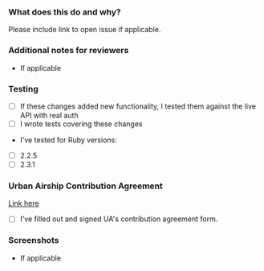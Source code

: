 ### What does this do and why?
Please include link to open issue if applicable.

### Additional notes for reviewers
* If applicable

### Testing
- [ ] If these changes added new functionality, I tested them against the live API with real auth
- [ ] I wrote tests covering these changes

* I've tested for Ruby versions:

- [ ] 2.2.5
- [ ] 2.3.1

### Urban Airship Contribution Agreement
[Link here](https://docs.google.com/forms/d/e/1FAIpQLScErfiz-fXSPpVZ9r8Di2Tr2xDFxt5MgzUel0__9vqUgvko7Q/viewform)

- [ ] I've filled out and signed UA's contribution agreement form.

### Screenshots
* If applicable
